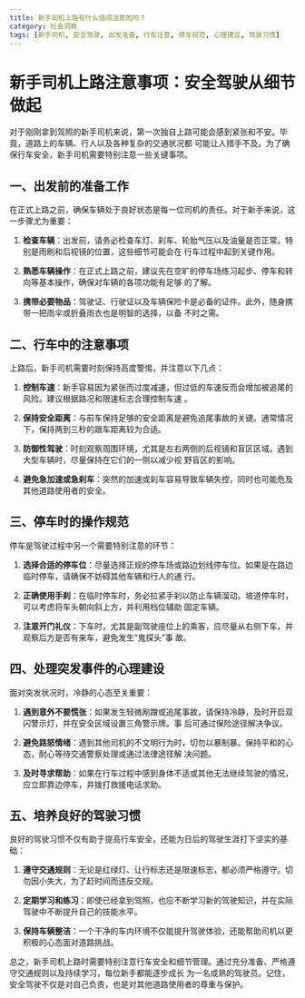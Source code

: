 ```yaml
---
title: 新手司机上路有什么值得注意的吗？
category: 社会洞察
tags: [新手司机, 安全驾驶, 出发准备, 行车注意, 停车规范, 心理建设, 驾驶习惯]
---
```

# 新手司机上路注意事项：安全驾驶从细节做起

对于刚刚拿到驾照的新手司机来说，第一次独自上路可能会感到紧张和不安。毕竟，道路上的车辆、行人以及各种复杂的交通状况都
可能让人措手不及。为了确保行车安全，新手司机需要特别注意一些关键事项。

## 一、出发前的准备工作

在正式上路之前，确保车辆处于良好状态是每一位司机的责任。对于新手来说，这一步骤尤为重要：

1. **检查车辆**：出发前，请务必检查车灯、刹车、轮胎气压以及油量是否正常。特别是雨刷和后视镜的位置，这些细节可能会在
行车过程中起到关键作用。

2. **熟悉车辆操作**：在正式上路之前，建议先在空旷的停车场练习起步、停车和转向等基本操作，确保对车辆的各项功能有足够
的了解。

3. **携带必要物品**：驾驶证、行驶证以及车辆保险卡是必备的证件。此外，随身携带一把雨伞或折叠雨衣也是明智的选择，以备
不时之需。

## 二、行车中的注意事项

上路后，新手司机需要时刻保持高度警惕，并注意以下几点：

1. **控制车速**：新手容易因为紧张而过度减速，但过低的车速反而会增加被追尾的风险。建议根据路况和限速标志合理控制车速
。

2. **保持安全距离**：与前车保持足够的安全距离是避免追尾事故的关键。通常情况下，保持两到三秒的跟车距离较为合适。

3. **防御性驾驶**：时刻观察周围环境，尤其是左右两侧的后视镜和盲区区域。遇到大型车辆时，尽量保持在它们的一侧以减少视
野盲区的影响。

4. **避免急加速或急刹车**：突然的加速或刹车容易导致车辆失控，同时也可能危及其他道路使用者的安全。

## 三、停车时的操作规范

停车是驾驶过程中另一个需要特别注意的环节：

1. **选择合适的停车位**：尽量选择正规的停车场或路边划线停车位。如果是在路边临时停车，请确保不妨碍其他车辆和行人的通
行。

2. **正确使用手刹**：在临时停车时，务必拉紧手刹以防止车辆溜动。坡道停车时，可以考虑将车头朝向斜上方，并利用档位辅助
固定车辆。

3. **注意开门礼仪**：下车时，尤其是副驾驶座位上的乘客，应尽量从右侧下车，并观察后方是否有来车，避免发生“鬼探头”事
故。

## 四、处理突发事件的心理建设

面对突发状况时，冷静的心态至关重要：

1. **遇到意外不要慌张**：如果发生轻微剐蹭或追尾事故，请保持冷静，及时开启双闪警示灯，并在安全区域设置三角警示牌。事
后可通过保险途径解决争议。

2. **避免路怒情绪**：遇到其他司机的不文明行为时，切勿以暴制暴。保持平和的心态，耐心等待交通警察处理或通过法律途径解
决问题。

3. **及时寻求帮助**：如果在行车过程中感到身体不适或其他无法继续驾驶的情况，应立即靠边停车，并拨打救援电话求助。

## 五、培养良好的驾驶习惯

良好的驾驶习惯不仅有助于提高行车安全，还能为日后的驾驶生涯打下坚实的基础：

1. **遵守交通规则**：无论是红绿灯、让行标志还是限速标志，都必须严格遵守。切勿因小失大，为了赶时间而违反交规。

2. **定期学习和练习**：即使已经拿到驾照，也应不断学习新的驾驶知识，并在实际驾驶中不断提升自己的技能水平。

3. **保持车辆整洁**：一个干净的车内环境不仅能提升驾驶体验，还能帮助司机以更积极的心态面对道路挑战。

总之，新手司机上路时需要特别注意行车安全和细节管理。通过充分准备、严格遵守交通规则以及持续学习，每位新手都能逐步成长
为一名成熟的驾驶员。记住，安全驾驶不仅是对自己负责，也是对其他道路使用者的尊重与保护。